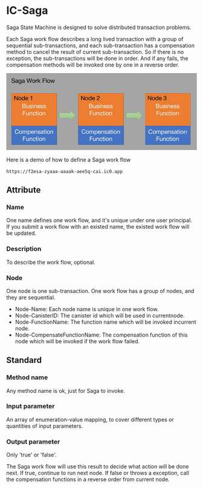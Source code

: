 # IC-Saga

Saga State Machine is designed to solve distributed transaction problems. 

Each Saga work flow describes a long lived transaction with a group of sequential sub-transactions, and each sub-transaction has a compensation method to cancel the result of current sub-transaction. So if there is no exception, the sub-transactions will be done in order. And if any fails, the compensation methods will be invoked one by one in a reverse order.

![diagram](./image/workflow.jpg)

Here is a demo of how to define a Saga work flow
```
https://f2esa-zyaaa-aaaak-aee5q-cai.ic0.app
```

## Attribute

### Name
One name defines one work flow, and it's unique under one user principal. If you submit a work flow with an existed name, the existed work flow will be updated.

### Description
To describe the work flow, optional.

### Node
One node is one sub-transaction. One work flow has a group of nodes, and they are sequential.
- Node-Name: Each node name is unique in one work flow.
- Node-CanisterID: The canister id which will be used in currentnode.
- Node-FunctionName: The function name which will be invoked incurrent node.
- Node-CompensateFunctionName: The compensation function of this node which will be invoked if the work flow failed.

## Standard

### Method name
Any method name is ok, just for Saga to invoke.

### Input parameter
An array of enumeration-value mapping, to cover different types or quantities of input parameters.

### Output parameter
Only 'true' or 'false'. 

The Saga work flow will use this result to decide what action will be done next. If true, continue to run next node. If false or throws a exception, call the compensation functions in a reverse order from current node.